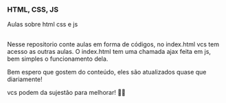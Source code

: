 ### HTML, CSS, JS 
 Aulas sobre html css e js
   ##
 Nesse repositorio conte aulas em forma de códigos, no index.html vcs tem acesso as outras aulas.
 O index.html tem uma chamada ajax feita em js, bem simples o funcionamento dela.
 
 Bem espero que gostem do conteúdo, eles são atualizados quase que diariamente! 

vcs podem da sujestão para melhorar! 🖖🤓
